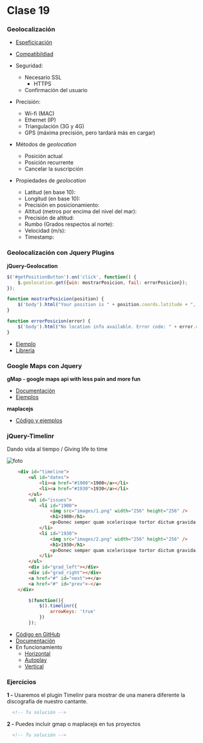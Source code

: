 # Clase 19

### Geolocalización 

- [Espeficicación](http://dev.w3.org/geo/api/spec-source.html)
- [Compatibildiad](http://caniuse.com/#feat=geolocation)

- Seguridad:
  - Necesario SSL
    - HTTPS
  - Confirmación del usuario

- Precisión:
    - Wi-fi (MAC)
    - Ethernet (IP)
    - Triangulación (3G y 4G)    
    - GPS (máxima precisión, pero tardará más en cargar)

- Métodos de *geolocation*
    - Posición actual
    - Posición recurrente
    - Cancelar la suscripción

- Propiedades de *geolocation*
    - Latitud (en base 10):
    - Longitud (en base 10):
    - Precisión en posicionamiento:
    - Altitud (metros por encima del nivel del mar):
    - Precisión de altitud:
    - Rumbo (Grados respectos al norte):
    - Velocidad (m/s):
    - Timestamp:



### Geolocalización con Jquery Plugins

**jQuery-Geolocation**
```javascript
$('#getPositionButton').on('click', function() {
    $.geolocation.get({win: mostrarPosicion, fail: errorPosicion});
});

function mostrarPosicion(position) {
    $('body').html("Your position is " + position.coords.latitude + ", " + position.coords.longitude);
}

function errorPosicion(error) {
    $('body').html("No location info available. Error code: " + error.code);
}


```
- [Ejemplo](https://www.manuel-bieh.de/publikationen/scripts/jquery/geolocation/)
- [Librería](https://github.com/manuelbieh/jQuery-Geolocation)


### Google Maps con Jquery

**gMap - google maps api with less pain and more fun**

- [Documentación](https://hpneo.github.io/gmaps/documentation.html)
- [Ejemplos](https://hpneo.github.io/gmaps/examples.html)


**maplacejs**

- [Código y ejemplos](http://maplacejs.com/)



### jQuery-Timelinr

Dando vida al tiempo / Giving life to time

![foto](https://camo.githubusercontent.com/1c8b407ee48f3707d6417b7f8557c07c02f6bc9e/687474703a2f2f7777772e6373736c61622e636c2f77702d636f6e74656e742f75706c6f6164732f323031312f30382f53637265656e2d53686f742d323031322d30382d30332d61742d31322e31392e33302d373030783334322e706e67)

```html
	<div id="timeline">
		<ul id="dates">
			<li><a href="#1900">1900</a></li>
			<li><a href="#1930">1930</a></li>
		</ul>
		<ul id="issues">
			<li id="1900">
				<img src="images/1.png" width="256" height="256" />
				<h1>1900</h1>
				<p>Donec semper quam scelerisque tortor dictum gravida. In hac habitasse platea dictumst. Nam pulvinar, odio sed rhoncus suscipit, sem diam ultrices mauris, eu consequat purus metus eu velit. Proin metus odio, aliquam eget molestie nec, gravida ut sapien. Phasellus quis est sed turpis sollicitudin venenatis sed eu odio. Praesent eget neque eu eros interdum malesuada non vel leo. Sed fringilla porta ligula.</p>
			</li>
			<li id="1930">
				<img src="images/2.png" width="256" height="256" />
				<h1>1930</h1>
				<p>Donec semper quam scelerisque tortor dictum gravida. In hac habitasse platea dictumst. Nam pulvinar, odio sed rhoncus suscipit, sem diam ultrices mauris, eu consequat purus metus eu velit. Proin metus odio, aliquam eget molestie nec, gravida ut sapien. Phasellus quis est sed turpis sollicitudin venenatis sed eu odio. Praesent eget neque eu eros interdum malesuada non vel leo. Sed fringilla porta ligula.</p>
			</li>
		</ul>
		<div id="grad_left"></div>
		<div id="grad_right"></div>
		<a href="#" id="next">+</a>
		<a href="#" id="prev">-</a>
	</div>
```

```javascript
		$(function(){
			$().timelinr({
				arrowKeys: 'true'
			})
		});
```

- [Código en GitHub](https://github.com/juanbrujo/jQuery-Timelinr)
- [Documentación](http://www.csslab.cl/2011/08/18/jquery-timelinr/)
- En funcionamiento
    - [Horizontal](http://www.csslab.cl/ejemplos/timelinr/latest/horizontal.html)
    - [Autoplay](http://www.csslab.cl/ejemplos/timelinr/latest/autoplay.html)
    - [Vertical](http://www.csslab.cl/ejemplos/timelinr/latest/vertical.html)


### Ejercicios

**1 -** Usaremos el plugin Timelinr para mostrar de una manera diferente la discografía de nuestro cantante.
```html
  <!-- Tu solución -->
```

**2 -** Puedes incluir gmap o maplacejs en tus proyectos                                        
```html
  <!-- Tu solución -->
```
